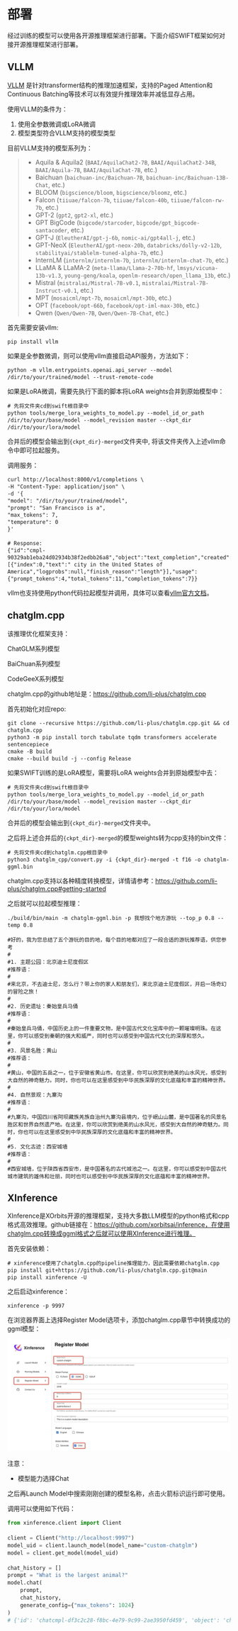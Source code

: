 # 部署

经过训练的模型可以使用各开源推理框架进行部署。下面介绍SWIFT框架如何对接开源推理框架进行部署。

## VLLM

[VLLM](https://github.com/vllm-project/vllm) 是针对transformer结构的推理加速框架，支持的Paged Attention和Continuous Batching等技术可以有效提升推理效率并减低显存占用。

使用VLLM的条件为：

1. 使用全参数微调或LoRA微调
2. 模型类型符合VLLM支持的模型类型

目前VLLM支持的模型系列为：

> - Aquila & Aquila2 (`BAAI/AquilaChat2-7B`, `BAAI/AquilaChat2-34B`, `BAAI/Aquila-7B`, `BAAI/AquilaChat-7B`, etc.)
> - Baichuan (`baichuan-inc/Baichuan-7B`, `baichuan-inc/Baichuan-13B-Chat`, etc.)
> - BLOOM (`bigscience/bloom`, `bigscience/bloomz`, etc.)
> - Falcon (`tiiuae/falcon-7b`, `tiiuae/falcon-40b`, `tiiuae/falcon-rw-7b`, etc.)
> - GPT-2 (`gpt2`, `gpt2-xl`, etc.)
> - GPT BigCode (`bigcode/starcoder`, `bigcode/gpt_bigcode-santacoder`, etc.)
> - GPT-J (`EleutherAI/gpt-j-6b`, `nomic-ai/gpt4all-j`, etc.)
> - GPT-NeoX (`EleutherAI/gpt-neox-20b`, `databricks/dolly-v2-12b`, `stabilityai/stablelm-tuned-alpha-7b`, etc.)
> - InternLM (`internlm/internlm-7b`, `internlm/internlm-chat-7b`, etc.)
> - LLaMA & LLaMA-2 (`meta-llama/Llama-2-70b-hf`, `lmsys/vicuna-13b-v1.3`, `young-geng/koala`, `openlm-research/open_llama_13b`, etc.)
> - Mistral (`mistralai/Mistral-7B-v0.1`, `mistralai/Mistral-7B-Instruct-v0.1`, etc.)
> - MPT (`mosaicml/mpt-7b`, `mosaicml/mpt-30b`, etc.)
> - OPT (`facebook/opt-66b`, `facebook/opt-iml-max-30b`, etc.)
> - Qwen (`Qwen/Qwen-7B`, `Qwen/Qwen-7B-Chat`, etc.)

首先需要安装vllm:

```shell
pip install vllm
```

如果是全参数微调，则可以使用vllm直接启动API服务，方法如下：

```shell
python -m vllm.entrypoints.openai.api_server --model /dir/to/your/trained/model --trust-remote-code
```

如果是LoRA微调，需要先执行下面的脚本将LoRA weights合并到原始模型中：

```shell
# 先将文件夹cd到swift根目录中
python tools/merge_lora_weights_to_model.py --model_id_or_path /dir/to/your/base/model --model_revision master --ckpt_dir /dir/to/your/lora/model
```

合并后的模型会输出到`{ckpt_dir}-merged`文件夹中, 将该文件夹传入上述vllm命令中即可拉起服务。

调用服务：

```shell
curl http://localhost:8000/v1/completions \
-H "Content-Type: application/json" \
-d '{
"model": "/dir/to/your/trained/model",
"prompt": "San Francisco is a",
"max_tokens": 7,
"temperature": 0
}'

# Response:
{"id":"cmpl-90329ab1eba24d02934b38f2edbb26a8","object":"text_completion","created":11506341,"model":"/dir/to/your/trained/model","choices":[{"index":0,"text":" city in the United States of America","logprobs":null,"finish_reason":"length"}],"usage":{"prompt_tokens":4,"total_tokens":11,"completion_tokens":7}}
```

vllm也支持使用python代码拉起模型并调用，具体可以查看[vllm官方文档](https://vllm.readthedocs.io/en/latest/getting_started/quickstart.html)。

## chatglm.cpp

该推理优化框架支持：

ChatGLM系列模型

BaiChuan系列模型

CodeGeeX系列模型

chatglm.cpp的github地址是：https://github.com/li-plus/chatglm.cpp

首先初始化对应repo:
```shell
git clone --recursive https://github.com/li-plus/chatglm.cpp.git && cd chatglm.cpp
python3 -m pip install torch tabulate tqdm transformers accelerate sentencepiece
cmake -B build
cmake --build build -j --config Release
```

如果SWIFT训练的是LoRA模型，需要将LoRA weights合并到原始模型中去：

```shell
# 先将文件夹cd到swift根目录中
python tools/merge_lora_weights_to_model.py --model_id_or_path /dir/to/your/base/model --model_revision master --ckpt_dir /dir/to/your/lora/model
```

合并后的模型会输出到`{ckpt_dir}-merged`文件夹中。

之后将上述合并后的`{ckpt_dir}-merged`的模型weights转为cpp支持的bin文件：

```shell
# 先将文件夹cd到chatglm.cpp根目录中
python3 chatglm_cpp/convert.py -i {ckpt_dir}-merged -t f16 -o chatglm-ggml.bin
```

chatglm.cpp支持以各种精度转换模型，详情请参考：https://github.com/li-plus/chatglm.cpp#getting-started

之后就可以拉起模型推理：

```shell
./build/bin/main -m chatglm-ggml.bin -p 我想找个地方游玩 --top_p 0.8 --temp 0.8

#好的，我为您总结了五个游玩的目的地，每个目的地都对应了一段合适的游玩推荐语，供您参考
#
#1. 主题公园：北京迪士尼度假区
#推荐语：
#
#来北京，不去迪士尼，怎么行？带上你的家人和朋友们，来北京迪士尼度假区，开启一场奇幻的冒险之旅！
#
#2. 历史遗址：秦始皇兵马俑
#推荐语：
#
#秦始皇兵马俑，中国历史上的一件重要文物，是中国古代文化宝库中的一颗璀璨明珠。在这里，你可以感受到秦朝的强大和威严，同时也可以感受到中国古代文化的深厚和悠久。
#
#3. 风景名胜：黄山
#推荐语：
#
#黄山，中国的五岳之一，位于安徽省黄山市。在这里，你可以欣赏到绝美的山水风光，感受到大自然的神奇魅力。同时，你也可以在这里感受到中华民族深厚的文化底蕴和丰富的精神世界。
#
#4. 自然景观：九寨沟
#推荐语：
#
#九寨沟，中国四川省阿坝藏族羌族自治州九寨沟县境内，位于岷山山麓，是中国著名的风景名胜区和世界自然遗产地。在这里，你可以欣赏到绝美的山水风光，感受到大自然的神奇魅力。同时，你也可以在这里感受到中华民族深厚的文化底蕴和丰富的精神世界。
#
#5. 文化古迹：西安城墙
#推荐语：
#
#西安城墙，位于陕西省西安市，是中国著名的古代城池之一。在这里，你可以感受到中国古代城市建筑的雄伟和壮丽，同时也可以感受到中华民族深厚的文化底蕴和丰富的精神世界。
```

## XInference

XInference是XOrbits开源的推理框架，支持大多数LLM模型的python格式和cpp格式高效推理。github链接在：https://github.com/xorbitsai/inference，在使用chatglm.cpp转换成ggml格式之后就可以使用XInference进行推理。

首先安装依赖：

```shell
# xinference使用了chatglm.cpp的pipeline推理能力，因此需要依赖chatglm.cpp
pip install git+https://github.com/li-plus/chatglm.cpp.git@main
pip install xinference -U
```

之后启动xinference：

```shell
xinference -p 9997
```

在浏览器界面上选择Register Model选项卡，添加chatglm.cpp章节中转换成功的ggml模型：

![image.png](../resources/xinference.jpg)

注意：

- 模型能力选择Chat

之后再Launch Model中搜索刚刚创建的模型名称，点击火箭标识运行即可使用。

调用可以使用如下代码：

```python
from xinference.client import Client

client = Client("http://localhost:9997")
model_uid = client.launch_model(model_name="custom-chatglm")
model = client.get_model(model_uid)

chat_history = []
prompt = "What is the largest animal?"
model.chat(
    prompt,
    chat_history,
    generate_config={"max_tokens": 1024}
)
# {'id': 'chatcmpl-df3c2c28-f8bc-4e79-9c99-2ae3950fd459', 'object': 'chat.completion', 'created': 1699367362, 'model': '021c2b74-7d7a-11ee-b1aa-ead073d837c1', 'choices': [{'index': 0, 'message': {'role': 'assistant', 'content': "According to records kept by the Guinness World Records, the largest animal in the world is the Blue Whale, specifically, the Right and Left Whales, which were both caught off the coast of Newfoundland. The two whales measured a length of 105.63 meters, or approximately 346 feet long, and had a corresponding body weight of 203,980 pounds, or approximately 101 tons. It's important to note that this was an extremely rare event and the whales that size don't commonly occur."}, 'finish_reason': None}], 'usage': {'prompt_tokens': -1, 'completion_tokens': -1, 'total_tokens': -1}}
```
